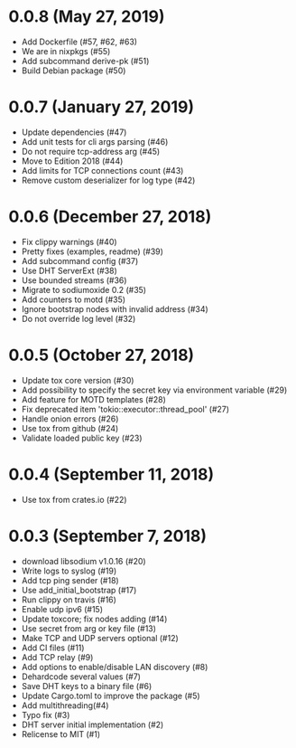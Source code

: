 # 0.0.8 (May 27, 2019)

* Add Dockerfile (#57, #62, #63)
* We are in nixpkgs (#55)
* Add subcommand derive-pk (#51)
* Build Debian package (#50)

# 0.0.7 (January 27, 2019)

* Update dependencies (#47)
* Add unit tests for cli args parsing (#46)
* Do not require tcp-address arg (#45)
* Move to Edition 2018 (#44)
* Add limits for TCP connections count (#43)
* Remove custom deserializer for log type (#42)

# 0.0.6 (December 27, 2018)

* Fix clippy warnings (#40)
* Pretty fixes (examples, readme) (#39)
* Add subcommand config (#37)
* Use DHT ServerExt (#38)
* Use bounded streams (#36)
* Migrate to sodiumoxide 0.2 (#35)
* Add counters to motd (#35)
* Ignore bootstrap nodes with invalid address (#34)
* Do not override log level (#32)

# 0.0.5 (October 27, 2018)

* Update tox core version (#30)
* Add possibility to specify the secret key via environment variable (#29)
* Add feature for MOTD templates (#28)
* Fix deprecated item 'tokio::executor::thread_pool' (#27)
* Handle onion errors (#26)
* Use tox from github (#24)
* Validate loaded public key (#23)

# 0.0.4 (September 11, 2018)

* Use tox from crates.io (#22)

# 0.0.3 (September 7, 2018)

* download libsodium v1.0.16 (#20)
* Write logs to syslog (#19)
* Add tcp ping sender (#18)
* Use add_initial_bootstrap (#17)
* Run clippy on travis (#16)
* Enable udp ipv6 (#15)
* Update toxcore; fix nodes adding (#14)
* Use secret from arg or key file (#13)
* Make TCP and UDP servers optional (#12)
* Add CI files (#11)
* Add TCP relay (#9)
* Add options to enable/disable LAN discovery (#8)
* Dehardcode several values (#7)
* Save DHT keys to a binary file (#6)
* Update Cargo.toml to improve the package (#5)
* Add multithreading(#4)
* Typo fix (#3)
* DHT server initial implementation (#2)
* Relicense to MIT (#1)
